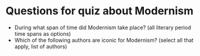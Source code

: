 # Questions for quiz about Modernism
- During what span of time did Modernism take place? (all literary period time spans as options)
- Which of the following authors are iconic for Modernism? (select all that apply, list of authors)
